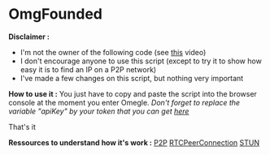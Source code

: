# OmgFounded

**Disclaimer :**
* I'm not the owner of the following code (see [this](https://www.youtube.com/watch?v=fN9cWpY5zUc) video)
* I don't encourage anyone to use this script (except to try it to show how easy it is to find an IP on a P2P network)
* I've made a few changes on this script, but nothing very important

**How to use it :**
You just have to copy and paste the script into the browser console at the moment you enter Omegle.
*Don't forget to replace the variable "apiKey" by your token that you can get [here](https://ipgeolocation.io/)*

That's it

**Ressources to understand how it's work :**
[P2P](https://en.wikipedia.org/wiki/Peer-to-peer)
[RTCPeerConnection](https://developer.mozilla.org/en-US/docs/Web/API/RTCPeerConnection)
[STUN](https://en.wikipedia.org/wiki/STUN)